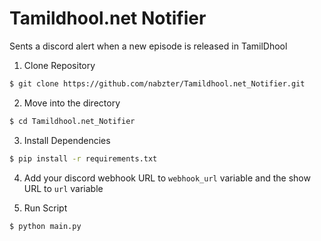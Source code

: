 # Tamildhool.net Notifier

Sents a discord alert when a new episode is released in TamilDhool

1. Clone Repository

```sh
$ git clone https://github.com/nabzter/Tamildhool.net_Notifier.git
```

2. Move into the directory

```sh
$ cd Tamildhool.net_Notifier
```

3. Install Dependencies
```sh
$ pip install -r requirements.txt
```

4. Add your discord webhook URL to `webhook_url` variable and the show URL to `url` variable

5. Run Script
```sh
$ python main.py
```

